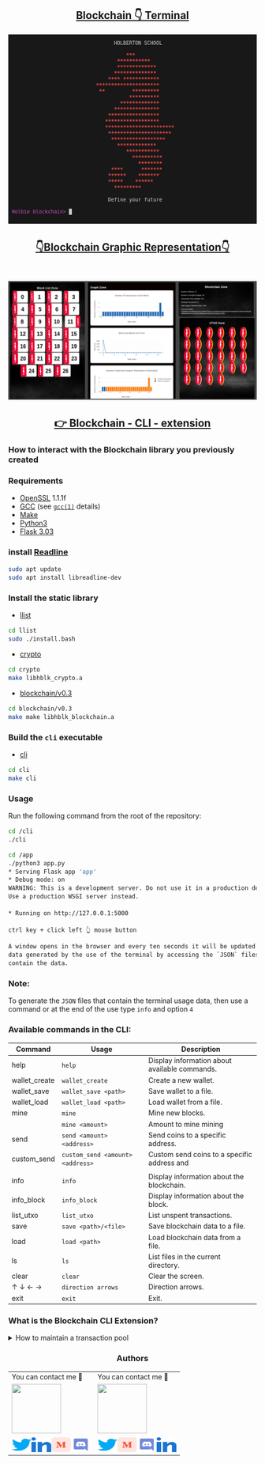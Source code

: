 <h2 align="center"><a href="https://github.com/crasride/blockchain_cli_extension/tree/master/cli"> Blockchain 👇 Terminal</a></h2>


<p align="center">
<img width="" height="" src="./media/Terminal.png">
</p>


<h2 align="center"><a href="https://github.com/crasride/blockchain_cli_extension/tree/jose/app"> 👇Blockchain Graphic Representation👇</a></h2>

<br>

<p align="center">
<img width="" height="" src="./app/img/vi1.png">
</p>


<h2 align="center"><a href="https://github.com/crasride/blockchain_cli_extension/tree/master/cli"> 👉 Blockchain - CLI - extension</a></h2>


### How to interact with the Blockchain library you previously created

### Requirements

* [OpenSSL](https://www.openssl.org/source/old/index.html) 1.1.1f
* [GCC](https://gcc.gnu.org/) (see [`gcc(1)`](https://www.man7.org/linux/man-pages/man1/gcc.1.html) details)
* [Make](https://www.gnu.org/software/make/)
* [Python3](https://www.python.org/)
* [Flask 3.03](https://flask.palletsprojects.com/en/3.0.x/)

### install [Readline](https://web.mit.edu/gnu/doc/html/rlman_2.html)
```bash
sudo apt update
sudo apt install libreadline-dev
```

### Install the static library

* [llist](./llist/)
```bash
cd llist
sudo ./install.bash
```

* [crypto](./crypto/)
```bash
cd crypto
make libhblk_crypto.a
```

* [blockchain/v0.3](./blockchain/v0.3/)
```bash
cd blockchain/v0.3
make make libhblk_blockchain.a
```

### Build the `cli` executable

* [cli](./cli/)
```bash
cd cli
make cli
```

### Usage

Run the following command from the root of the repository:

```bash
cd /cli
./cli
```

```bash
cd /app
./python3 app.py
* Serving Flask app 'app'
* Debug mode: on
WARNING: This is a development server. Do not use it in a production deployment.
Use a production WSGI server instead.

* Running on http://127.0.0.1:5000

ctrl key + click left 👆 mouse button

A window opens in the browser and every ten seconds it will be updated with the
data generated by the use of the terminal by accessing the `JSON` files that
contain the data.
```

### Note:

To generate the `JSON` files that contain the terminal usage data, then use a
command or at the end of the use type `info` and option `4`


### Available commands in the CLI:

| Command        | Usage                             | Description                                     |
| ---------------| --------------------------------- | ----------------------------------------------- |
| help           | `help`                            | Display information about available commands.   |
| wallet_create  | `wallet_create`                   | Create a new wallet.                            |
| wallet_save    | `wallet_save <path>`              | Save wallet to a file.                          |
| wallet_load    | `wallet_load <path>`              | Load wallet from a file.                        |
| mine           | `mine`                            | Mine new blocks.                                |
|                | `mine <amount>`                   | Amount to mine mining                           |
| send           | `send <amount> <address>`         | Send coins to a specific address.               |
| custom_send    | `custom_send <amount> <address>`  | Custom send coins to a specific address and     |
|                |                                   |                                                 |
| info           | `info`                            | Display information about the blockchain.       |
| info_block     | `info_block `                     | Display information about the block.            |
| list_utxo      | `list_utxo`                       | List unspent transactions.                      |
| save           | `save <path>/<file>`              | Save blockchain data to a file.                 |
| load           | `load <path>  `                   | Load blockchain data from a file.               |
| ls             | `ls`                              | List files in the current directory.            |
| clear          | `clear`                           | Clear the screen.                               |
| ↑ ↓ ← →        | `direction arrows`                | Direction arrows.                               |
| exit           | `exit`                            | Exit.                                           |




### What is the Blockchain CLI Extension?


<details>
<summary>How to maintain a transaction pool</summary>
<br>

</details>


<div align="center">

### Authors

|                                       |                                |
| ------------------------------------------------------- | --------------------------------------------------- |
| You can contact me 📩                                  | You can contact me 📩                               |
| [<img src="https://github.com/guenoel.png" width="100px" height="100px">](https://github.com/guenoel) | [<img src="https://github.com/crasride.png" width="100px" height="100px">](https://github.com/crasride) |
| <div align="center"><a href="https://twitter.com/GuenoelAndrieux" target="blank"><img src="./media/twitter.svg" alt="guenoel" height="30" width="40" /></a><a href="https://www.linkedin.com/in/guenoelandrieux/" target="blank"><img src="./media/linked-in-alt.svg" alt="guenoel" height="30" width="40" /></a><a href="https://medium.com/@5020" target="blank"><img src="./media/medium.svg" alt="@guenoel" height="30" width="40" /></a><a href="https://discord.gg/Guenoel#1989" target="blank"><img src="./media/discord.svg" alt="guenoel" height="30" width="40" /></a></div> | <div align="center"><a href="https://twitter.com/JosFern35900656" target="blank"><img src="./media/twitter.svg" alt="crasride" height="30" width="40" /></a><a href="https://medium.com/@4990" target="blank"><img src="./media/medium.svg" alt="@crasride" height="30" width="40" /></a><a href="https://discord.gg/José Fernandez Armas#7992" target="blank"><img src="./media/discord.svg" alt="crasride" height="30" width="40" /></a><a href="https://www.linkedin.com/in/jd-fernandez/" target="blank"><img src="./media/linked-in-alt.svg" alt="crasride" height="30" width="40" /></a></div> |

</div>









